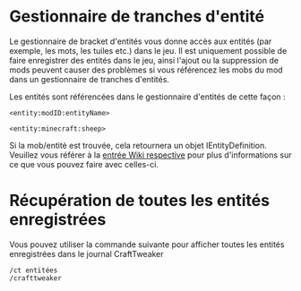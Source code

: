 # Gestionnaire de tranches d'entité

Le gestionnaire de bracket d'entités vous donne accès aux entités (par exemple, les mots, les tuiles etc.) dans le jeu. Il est uniquement possible de faire enregistrer des entités dans le jeu, ainsi l'ajout ou la suppression de mods peuvent causer des problèmes si vous référencez les mobs du mod dans un gestionnaire de tranches d'entités.

Les entités sont référencées dans le gestionnaire d'entités de cette façon :

```zenscript
<entity:modID:entityName>

<entity:minecraft:sheep>
```

Si la mob/entité est trouvée, cela retournera un objet IEntityDefinition. Veuillez vous référer à la [entrée Wiki respective](/Vanilla/Entities/IEntityDefinition/) pour plus d'informations sur ce que vous pouvez faire avec celles-ci.

# Récupération de toutes les entités enregistrées

Vous pouvez utiliser la commande suivante pour afficher toutes les entités enregistrées dans le journal CraftTweaker

    /ct entitées
    /crafttweaker